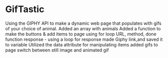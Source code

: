 # GifTastic
 Using the GIPHY API to make a dynamic web page that populates with gifs of your choice of animal.
Added an array with animals
Added a function to make the buttons & add items to page using for loop
URL, method, done function response - using a loop for response
made Giphy link,and saved it to variable
Utilized the data attribute for manipulating items
added gifs to page
switch between still image and animated gif
